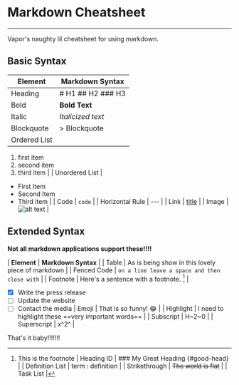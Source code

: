 # Markdown Cheatsheet
---------------------

Vapor's naughty lil cheatsheet for using markdown.


## Basic Syntax

| **Element** | **Markdown Syntax** |
| ----------- | ------------------- |
| Heading | # H1 ## H2 ### H3 |
| Bold | **Bold Text** |
| Italic | *Italicized text* |
| Blockquote | > Blockquote |
| Ordered List |
 1. first item
 2. second item
 3. third item |
| Unordered List | 
- First Item 
- Second Item 
- Third item |
| Code | `code` |
| Horizontal Rule | --- | 
| Link | [title](https://www.google.com) |
| Image | ![alt text](image.jpg) |

## Extended Syntax 
**Not all markdown applications support these!!!!**

| **Element** | **Markdown Syntax** |
| Table | As is being show in this lovely piece of markdown |
| Fenced Code | ``` on a line leave a space and then close with ``` |
| Footnote | Here's a sentence with a footnote. [^1] |
[^1]: This is the footnote
| Heading ID | ### My Great Heading {#good-head} |
| Definition List |
 term
: definition |
| Strikethrough | ~~The world is flat~~ | 
| Task List | 
- [x] Write the press release
- [ ] Update the website 
- [ ] Contact the media 
| Emoji | That is so funny! :joy: |
| Highlight | I need to highlight these ==very important words== |
| Subscript | H~2~0 |
| Superscript | x^2^ |

That's it baby!!!!!!!
